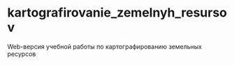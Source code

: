 # kartografirovanie_zemelnyh_resursov
Web-версия учебной работы по картографированию земельных ресурсов
